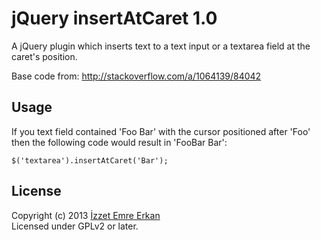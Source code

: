 # jQuery insertAtCaret 1.0

A jQuery plugin which inserts text to a text input or a textarea field at the caret's position.

Base code from: http://stackoverflow.com/a/1064139/84042

## Usage

If you text field contained 'Foo Bar' with the cursor positioned after 'Foo' then the following code would result in 'FooBar Bar':

```
$('textarea').insertAtCaret('Bar');
```

## License

Copyright (c) 2013 [İzzet Emre Erkan](http://www.karalamalar.net/)  
Licensed under GPLv2 or later.